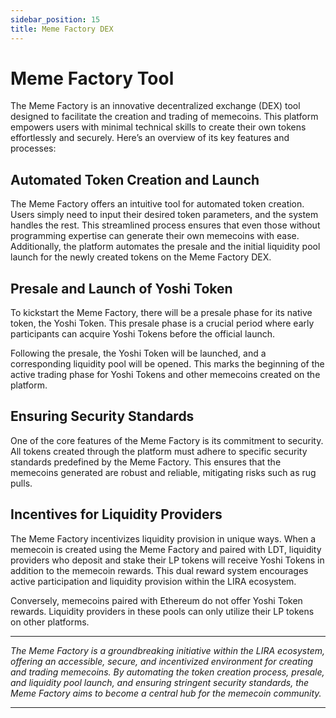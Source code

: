 ```yaml
---
sidebar_position: 15
title: Meme Factory DEX
---
```


# Meme Factory Tool
The Meme Factory is an innovative decentralized exchange (DEX) tool designed to facilitate the creation and trading of memecoins. This platform empowers users with minimal technical skills to create their own tokens effortlessly and securely. Here’s an overview of its key features and processes:

## Automated Token Creation and Launch
The Meme Factory offers an intuitive tool for automated token creation. Users simply need to input their desired token parameters, and the system handles the rest. This streamlined process ensures that even those without programming expertise can generate their own memecoins with ease. Additionally, the platform automates the presale and the initial liquidity pool launch for the newly created tokens on the Meme Factory DEX.

## Presale and Launch of Yoshi Token
To kickstart the Meme Factory, there will be a presale phase for its native token, the Yoshi Token. This presale phase is a crucial period where early participants can acquire Yoshi Tokens before the official launch.

Following the presale, the Yoshi Token will be launched, and a corresponding liquidity pool will be opened. This marks the beginning of the active trading phase for Yoshi Tokens and other memecoins created on the platform.

## Ensuring Security Standards
One of the core features of the Meme Factory is its commitment to security. All tokens created through the platform must adhere to specific security standards predefined by the Meme Factory. This ensures that the memecoins generated are robust and reliable, mitigating risks such as rug pulls.

## Incentives for Liquidity Providers
The Meme Factory incentivizes liquidity provision in unique ways. When a memecoin is created using the Meme Factory and paired with LDT, liquidity providers who deposit and stake their LP tokens will receive Yoshi Tokens in addition to the memecoin rewards. This dual reward system encourages active participation and liquidity provision within the LIRA ecosystem.

Conversely, memecoins paired with Ethereum do not offer Yoshi Token rewards. Liquidity providers in these pools can only utilize their LP tokens on other platforms.

---

*The Meme Factory is a groundbreaking initiative within the LIRA ecosystem, offering an accessible, secure, and incentivized environment for creating and trading memecoins. By automating the token creation process, presale, and liquidity pool launch, and ensuring stringent security standards, the Meme Factory aims to become a central hub for the memecoin community.*

--- 